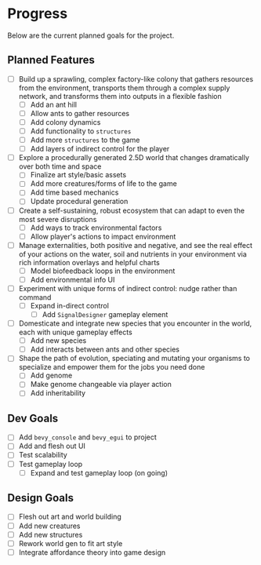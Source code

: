 # Progress

Below are the current planned goals for the project.  

## Planned Features

* [ ] Build up a sprawling, complex factory-like colony that gathers resources from the environment, transports them through a complex supply network, and transforms them into outputs in a flexible fashion
  * [ ] Add an ant hill
  * [ ] Allow ants to gather resources
  * [ ] Add colony dynamics
  * [ ] Add functionality to `structures`
  * [ ] Add more `structures` to the game
  * [ ] Add layers of indirect control for the player

* [ ] Explore a procedurally generated 2.5D world that changes dramatically over both time and space
  * [ ] Finalize art style/basic assets
  * [ ] Add more creatures/forms of life to the game
  * [ ] Add time based mechanics
  * [ ] Update procedural generation

* [ ] Create a self-sustaining, robust ecosystem that can adapt to even the most severe disruptions
  * [ ] Add ways to track environmental factors
  * [ ] Allow player's actions to impact environment

* [ ] Manage externalities, both positive and negative, and see the real effect of your actions on the water, soil and nutrients in your environment via rich information overlays and helpful charts
  * [ ] Model biofeedback loops in the environment
  * [ ] Add environmental info UI

* [ ] Experiment with unique forms of indirect control: nudge rather than command
  * [ ] Expand in-direct control
    * [ ] Add `SignalDesigner` gameplay element

* [ ] Domesticate and integrate new species that you encounter in the world, each with unique gameplay effects
  * [ ] Add new species
  * [ ] Add interacts between ants and other species

* [ ] Shape the path of evolution, speciating and mutating your organisms to specialize and empower them for the jobs you need done
  * [ ] Add genome
  * [ ] Make genome changeable via player action
  * [ ] Add inheritability

## Dev Goals

* [ ] Add `bevy_console` and `bevy_egui` to project
* [ ] Add and flesh out UI
* [ ] Test scalability
* [ ] Test gameplay loop
  * [ ] Expand and test gameplay loop (on going)

## Design Goals

* [ ] Flesh out art and world building
* [ ] Add new creatures
* [ ] Add new structures
* [ ] Rework world gen to fit art style
* [ ] Integrate affordance theory into game design
